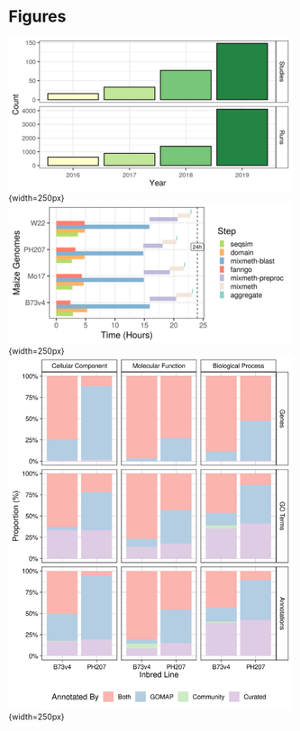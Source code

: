 # Figures

![XX](sraDatasets.png){width=250px}
![XX](walltime.png){width=250px}
![XX](gomapVsCommVsCurate.png){width=250px}
